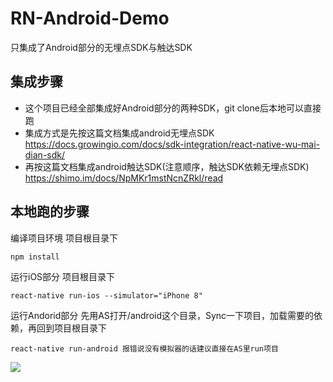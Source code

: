 # RN-Android-Demo
只集成了Android部分的无埋点SDK与触达SDK

## 集成步骤
- 这个项目已经全部集成好Android部分的两种SDK，git clone后本地可以直接跑
- 集成方式是先按这篇文档集成android无埋点SDK https://docs.growingio.com/docs/sdk-integration/react-native-wu-mai-dian-sdk/
- 再按这篇文档集成android触达SDK(注意顺序，触达SDK依赖无埋点SDK) https://shimo.im/docs/NpMKr1mstNcnZRkl/read


## 本地跑的步骤

编译项目环境 项目根目录下
  ```
  npm install 
```
运行iOS部分 项目根目录下
  ```
  react-native run-ios --simulator="iPhone 8"
  ```
运行Andorid部分 先用AS打开/android这个目录，Sync一下项目，加载需要的依赖，再回到项目根目录下
  ```
  react-native run-android 报错说没有模拟器的话建议直接在AS里run项目
```
![](https://tva1.sinaimg.cn/large/006y8mN6ly1g7czun16rfj30yq0u0wh5.jpg)
